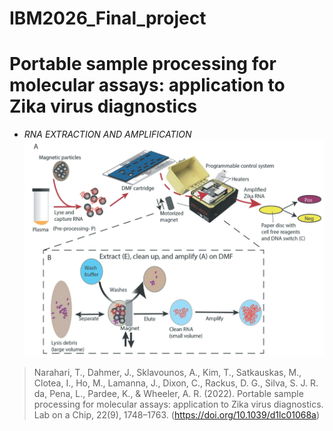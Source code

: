 # IBM2026_Final_project


### 
# Portable sample processing for molecular assays: application to Zika virus diagnostics
* *RNA EXTRACTION AND AMPLIFICATION*
![imagen](https://github.com/ammeynard/IBM2026/blob/main/workflow.png)

> Narahari, T., Dahmer, J., Sklavounos, A., Kim, T., Satkauskas, M., Clotea, I., Ho, M., Lamanna, J., Dixon, C., Rackus, D. G., Silva, S. J. R. da, Pena, L., Pardee, K., & Wheeler, A. R. (2022). Portable sample processing for molecular assays: application to Zika virus diagnostics. Lab on a Chip, 22(9), 1748–1763. (https://doi.org/10.1039/d1lc01068a)


